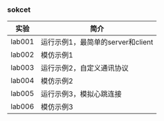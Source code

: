 ### sokcet

|实验|简介|
|---|---|
|lab001|运行示例1，最简单的server和client|
|lab002|模仿示例1|
|lab003|运行示例2，自定义通讯协议|
|lab004|模仿示例2|
|lab005|运行示例3，模拟心跳连接|
|lab006|模仿示例3|